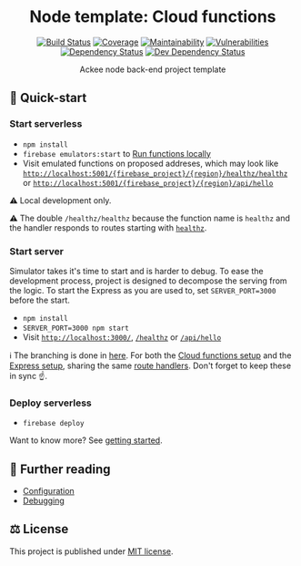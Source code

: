 <div align="center">


# Node template: Cloud functions
[![Build Status](https://img.shields.io/travis/com/AckeeCZ/node-template/master.svg?style=flat-square)](https://travis-ci.com/AckeeCZ/node-template)
[![Coverage](https://img.shields.io/codeclimate/coverage/AckeeCZ/node-template.svg?style=flat-square)](https://codeclimate.com/github/AckeeCZ/node-template)
[![Maintainability](https://img.shields.io/codeclimate/maintainability/AckeeCZ/node-template.svg?style=flat-square)](https://codeclimate.com/github/AckeeCZ/node-template)
[![Vulnerabilities](https://img.shields.io/snyk/vulnerabilities/github/AckeeCZ/node-template.svg?style=flat-square)](https://snyk.io/test/github/AckeeCZ/node-template?targetFile=package.json)
[![Dependency Status](https://img.shields.io/david/AckeeCZ/node-template.svg?style=flat-square)](https://david-dm.org/AckeeCZ/node-template)
[![Dev Dependency Status](https://img.shields.io/david/dev/AckeeCZ/node-template.svg?style=flat-square)](https://david-dm.org/AckeeCZ/node-template?type=dev)

Ackee node back-end project template

</div>

## :rocket: Quick-start

### Start serverless

- `npm install`
- `firebase emulators:start` to [Run functions locally
](https://firebase.google.com/docs/functions/local-emulator)
- Visit emulated functions on proposed addreses, which may look like [`http://localhost:5001/{firebase_project}/{region}/healthz/healthz`](http://localhost:5001/{firebase_project}/{region}/healthz/healthz) or [`http://localhost:5001/{firebase_project}/{region}/api/hello`](http://localhost:5001/{firebase_project}/{region}/api/hello)

⚠️ Local development only.

⚠️ The double `/healthz/healthz` because the function name is `healthz` and the handler responds to routes starting with [`healthz`](https://github.com/smoliji/node-healthz/issues/1).

### Start server

Simulator takes it's time to start and is harder to debug. To ease the development process, project is designed to decompose the serving from the logic. To start the Express as you are used to, set `SERVER_PORT=3000` before the start.

 - `npm install`
 - `SERVER_PORT=3000 npm start`
 - Visit [`http://localhost:3000/`](http://localhost:3000/), [`/healthz`](http://localhost:3000/healthz) or [`/api/hello`](http://localhost:3000/api/hello)

ℹ️ The branching is done in [here](./src/index.ts). For both the [Cloud functions setup](./src/server.cf.ts) and the [Express setup](./src/server.app.ts), sharing the same [route handlers](./src/config/routes.ts). Don't forget to keep these in sync ☝️.

### Deploy serverless

- `firebase deploy`

Want to know more? See [getting started](./docs/getting-started.md).

## :book: Further reading

 - [Configuration](./docs/config.md)
 - [Debugging](./docs/debug.md)

## ⚖️ License

This project is published under [MIT license](./LICENSE).